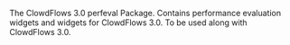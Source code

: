 The ClowdFlows 3.0 perfeval Package. Contains performance evaluation widgets and widgets for ClowdFlows 3.0.
To be used along with ClowdFlows 3.0.
